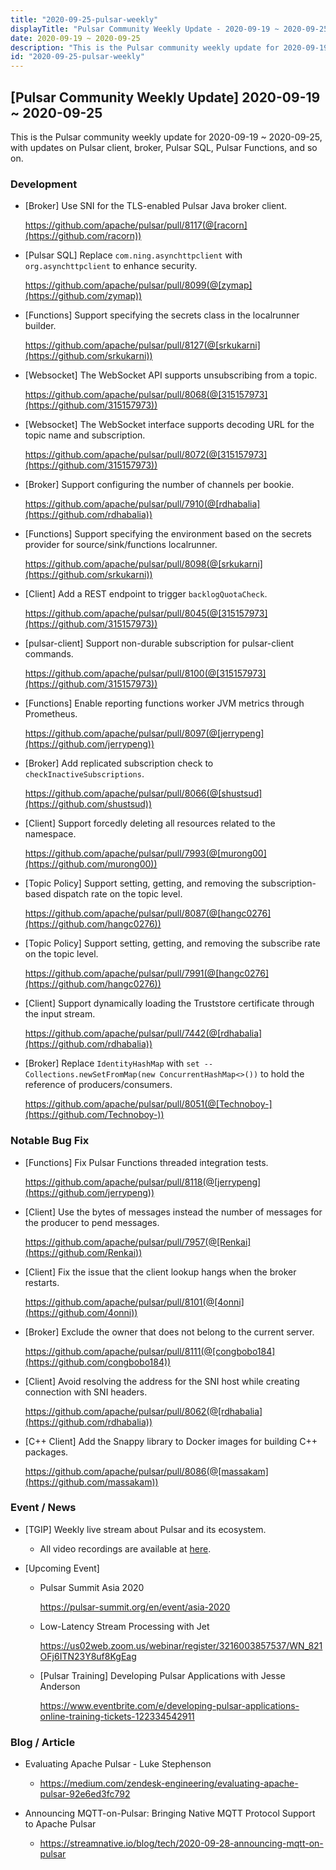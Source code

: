 ```yaml
---
title: "2020-09-25-pulsar-weekly"
displayTitle: "Pulsar Community Weekly Update - 2020-09-19 ~ 2020-09-25"
date: 2020-09-19 ~ 2020-09-25
description: "This is the Pulsar community weekly update for 2020-09-19 ~ 2020-09-25, with updates on Pulsar client, broker, Pulsar SQL, Pulsar Functions, and so on."
id: "2020-09-25-pulsar-weekly"
---
```


## [Pulsar Community Weekly Update] 2020-09-19 ~ 2020-09-25

This is the Pulsar community weekly update for 2020-09-19 ~ 2020-09-25, with updates on Pulsar client, broker, Pulsar SQL, Pulsar Functions, and so on.

### Development

- [Broker] Use SNI for the TLS-enabled Pulsar Java broker client.

    https://github.com/apache/pulsar/pull/8117(@[racorn](https://github.com/racorn))

- [Pulsar SQL] Replace `com.ning.asynchttpclient` with `org.asynchttpclient` to enhance security.

    https://github.com/apache/pulsar/pull/8099(@[zymap](https://github.com/zymap))

- [Functions] Support specifying the secrets class in the localrunner builder.

    https://github.com/apache/pulsar/pull/8127(@[srkukarni](https://github.com/srkukarni))

- [Websocket] The WebSocket API supports unsubscribing from a topic.

    https://github.com/apache/pulsar/pull/8068(@[315157973](https://github.com/315157973))

- [Websocket] The WebSocket interface supports decoding URL for the topic name and subscription.

    https://github.com/apache/pulsar/pull/8072(@[315157973](https://github.com/315157973))

- [Broker] Support configuring the number of channels per bookie.

    https://github.com/apache/pulsar/pull/7910(@[rdhabalia](https://github.com/rdhabalia))

- [Functions] Support specifying the environment based on the secrets provider for source/sink/functions localrunner.

    https://github.com/apache/pulsar/pull/8098(@[srkukarni](https://github.com/srkukarni))

- [Client] Add a REST endpoint to trigger `backlogQuotaCheck`.

    https://github.com/apache/pulsar/pull/8045(@[315157973](https://github.com/315157973))

- [pulsar-client] Support non-durable subscription for pulsar-client commands.

    https://github.com/apache/pulsar/pull/8100(@[315157973](https://github.com/315157973))

- [Functions] Enable reporting functions worker JVM metrics through Prometheus.

    https://github.com/apache/pulsar/pull/8097(@[jerrypeng](https://github.com/jerrypeng))

- [Broker] Add replicated subscription check to `checkInactiveSubscriptions`.

    https://github.com/apache/pulsar/pull/8066(@[shustsud](https://github.com/shustsud))

- [Client] Support forcedly deleting all resources related to the namespace.

    https://github.com/apache/pulsar/pull/7993(@[murong00](https://github.com/murong00))

- [Topic Policy] Support setting, getting, and removing the subscription-based dispatch rate on the topic level.

    https://github.com/apache/pulsar/pull/8087(@[hangc0276](https://github.com/hangc0276))

- [Topic Policy] Support setting, getting, and removing the subscribe rate on the topic level.

    https://github.com/apache/pulsar/pull/7991(@[hangc0276](https://github.com/hangc0276))

- [Client] Support dynamically loading the Truststore certificate through the input stream.
	
    https://github.com/apache/pulsar/pull/7442(@[rdhabalia](https://github.com/rdhabalia))

- [Broker] Replace `IdentityHashMap` with `set -- Collections.newSetFromMap(new ConcurrentHashMap<>())` to hold the reference of producers/consumers.

    https://github.com/apache/pulsar/pull/8051(@[Technoboy-](https://github.com/Technoboy-))

### Notable Bug Fix

- [Functions] Fix Pulsar Functions threaded integration tests.

   https://github.com/apache/pulsar/pull/8118(@[jerrypeng](https://github.com/jerrypeng))

- [Client] Use the bytes of messages instead the number of messages for the producer to pend messages.

    https://github.com/apache/pulsar/pull/7957(@[Renkai](https://github.com/Renkai))

- [Client] Fix the issue that the client lookup hangs when the broker restarts.

    https://github.com/apache/pulsar/pull/8101(@[4onni](https://github.com/4onni))

- [Broker] Exclude the owner that does not belong to the current server.

    https://github.com/apache/pulsar/pull/8111(@[congbobo184](https://github.com/congbobo184))

- [Client] Avoid resolving the address for the SNI host while creating connection with SNI headers.

    https://github.com/apache/pulsar/pull/8062(@[rdhabalia](https://github.com/rdhabalia))

- [C++ Client] Add the Snappy library to Docker images for building C++ packages.

    https://github.com/apache/pulsar/pull/8086(@[massakam](https://github.com/massakam))

### Event / News

- [TGIP] Weekly live stream about Pulsar and its ecosystem.

  - All video recordings are available at [here](https://streamnative.io/resource#tgip).

- [Upcoming Event]

  -  Pulsar Summit Asia 2020

     https://pulsar-summit.org/en/event/asia-2020

  - Low-Latency Stream Processing with Jet

    https://us02web.zoom.us/webinar/register/3216003857537/WN_821OFj6ITN23Y8uf8KgEag
    
  - [Pulsar Training] Developing Pulsar Applications with Jesse Anderson

    https://www.eventbrite.com/e/developing-pulsar-applications-online-training-tickets-122334542911

### Blog / Article

- Evaluating Apache Pulsar - Luke Stephenson

  - https://medium.com/zendesk-engineering/evaluating-apache-pulsar-92e6ed3fc792

- Announcing MQTT-on-Pulsar: Bringing Native MQTT Protocol Support to Apache Pulsar

  - https://streamnative.io/blog/tech/2020-09-28-announcing-mqtt-on-pulsar
